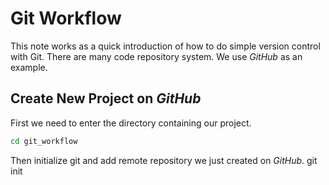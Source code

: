 # Git Workflow

This note works as a quick introduction of how to do simple version control with Git. There are many code repository system. We use *GitHub* as an example.

## Create New Project on *GitHub*



First we need to enter the directory containing our project.
```sh
cd git_workflow
```
Then initialize git and add remote repository we just created on *GitHub*.
git init